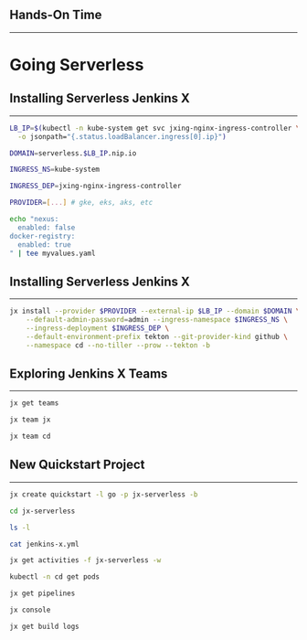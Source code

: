 ## Hands-On Time

---

# Going Serverless


<!-- .slide: data-background="img/serverless-static.png" data-background-size="contain" -->


<!-- .slide: data-background="img/serverless-static-agents.png" data-background-size="contain" -->


<!-- .slide: data-background="img/serverless-teams.png" data-background-size="contain" -->


<!-- .slide: data-background="img/serverless-teams-recovery.png" data-background-size="contain" -->


<!-- .slide: data-background="img/serverless.png" data-background-size="contain" -->


## Installing Serverless Jenkins X

---

```bash
LB_IP=$(kubectl -n kube-system get svc jxing-nginx-ingress-controller \
  -o jsonpath="{.status.loadBalancer.ingress[0].ip}")

DOMAIN=serverless.$LB_IP.nip.io

INGRESS_NS=kube-system

INGRESS_DEP=jxing-nginx-ingress-controller

PROVIDER=[...] # gke, eks, aks, etc

echo "nexus:
  enabled: false
docker-registry:
  enabled: true
" | tee myvalues.yaml
```


## Installing Serverless Jenkins X

---

```bash
jx install --provider $PROVIDER --external-ip $LB_IP --domain $DOMAIN \
    --default-admin-password=admin --ingress-namespace $INGRESS_NS \
    --ingress-deployment $INGRESS_DEP \
    --default-environment-prefix tekton --git-provider-kind github \
    --namespace cd --no-tiller --prow --tekton -b
```


## Exploring Jenkins X Teams

---

```bash
jx get teams

jx team jx

jx team cd
```


## New Quickstart Project

---

```bash
jx create quickstart -l go -p jx-serverless -b

cd jx-serverless

ls -l

cat jenkins-x.yml

jx get activities -f jx-serverless -w

kubectl -n cd get pods

jx get pipelines

jx console

jx get build logs
```


<!-- .slide: data-background="img/serverless-flow-prow.png" data-background-size="contain" -->


<!-- .slide: data-background="img/serverless-flow-pipeline-operator.png" data-background-size="contain" -->


<!-- .slide: data-background="img/serverless-flow-tekton.png" data-background-size="contain" -->


<!-- .slide: data-background="img/serverless-flow.png" data-background-size="contain" -->
